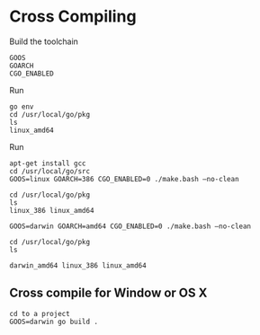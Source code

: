# Cross Compiling

Build the toolchain

```
GOOS
GOARCH
CGO_ENABLED
```

Run

```
go env
cd /usr/local/go/pkg
ls
linux_amd64
```
	
Run

```
apt-get install gcc
cd /usr/local/go/src
GOOS=linux GOARCH=386 CGO_ENABLED=0 ./make.bash —no-clean
```

```
cd /usr/local/go/pkg
ls
linux_386 linux_amd64 
```

```
GOOS=darwin GOARCH=amd64 CGO_ENABLED=0 ./make.bash —no-clean

cd /usr/local/go/pkg
ls
	
darwin_amd64 linux_386 linux_amd64
```

## Cross compile for Window or OS X

```
cd to a project
GOOS=darwin go build .
```

